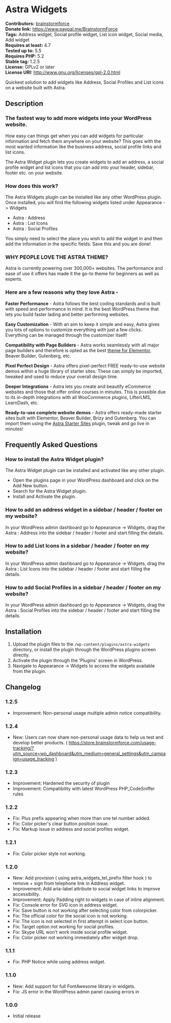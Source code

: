 # Astra Widgets #
**Contributors:** [brainstormforce](https://profiles.wordpress.org/brainstormforce)  
**Donate link:** https://www.paypal.me/BrainstormForce  
**Tags:** Address widget, Social profile widget, List icon widget, Social media, Add widget  
**Requires at least:** 4.7  
**Tested up to:** 5.5  
**Requires PHP:** 5.2  
**Stable tag:** 1.2.5  
**License:** GPLv2 or later  
**License URI:** http://www.gnu.org/licenses/gpl-2.0.html  

Quickest solution to add widgets like Address, Social Profiles and List icons on a website built with Astra.

## Description ##

### The fastest way to add more widgets into your WordPress website. ###

How easy can things get when you can add widgets for particular information and fetch them anywhere on your website? This goes with the most wanted information like the business address, social profile links and list icons.

The Astra Widget plugin lets you create widgets to add an address, a social profile widget and list icons that you can add into your header, sidebar, footer etc. on your website.

### How does this work? ###

The Astra Widgets plugin can be installed like any other WordPress plugin. Once installed, you will find the following widgets listed under Appearance -> Widgets

* Astra : Address
* Astra : List Icons
* Astra : Social Profiles

You simply need to select the place you wish to add the widget in and then add the information in the specific fields. Save this and you are done!

### WHY PEOPLE LOVE THE ASTRA THEME? ###

Astra is currently powering over 300,000+ websites. The performance and ease of use it offers has made it the go-to theme for beginners as well as experts.

### Here are a few reasons why they love Astra - ###

**Faster Performance** - Astra follows the best coding standards and is built with speed and performance in mind. It is the best WordPress theme that lets you build faster lading and better performing websites.

**Easy Customization** - With an aim to keep it simple and easy, Astra gives you lots of options to customize everything with just a few clicks. Everything can be managed through the customizer itself!

**Compatibility with Page Builders** - Astra works seamlessly with all major page builders and therefore is opted as the best <a href="https://wpastra.com/theme-for-elementor/?utm_source=wp-repo&utm_medium=astra_desc&utm_campaign=ast_widgets">theme for Elementor</a>, Beaver Builder, Gutenberg, etc.

**Pixel Perfect Design** - Astra offers pixel-perfect FREE ready-to-use website demos within a huge library of starter sites. These can simply be imported, tweaked and used to reduce your overall design time.

**Deeper Integrations** - Astra lets you create and beautify eCommerce websites and those that offer online courses in minutes. This is possible due to its in-depth integrations with all WooCommerce plugins, LifterLMS, LearnDash, etc.

**Ready-to-use complete website demos** - Astra offers ready-made starter sites built with Elementor, Beaver Builder, Brizy and Gutenberg. You can import them using the <a href="https://wordpress.org/plugins/astra-sites/">Astra Starter Sites</a> plugin, tweak and go live in minutes!

## Frequently Asked Questions ##
 
### How to install the Astra Widget plugin? ###
 
The Astra Widget plugin can be installed and activated like any other plugin. 

* Open the plugins page in your WordPress dashboard and click on the Add New button.
* Search for the Astra Widget plugin.
* Install and Activate the plugin.

### How to add an address widget in a sidebar / header / footer on my website? ###

In your WordPress admin dashboard go to Appearance -> Widgets, drag the Astra : Address into the sidebar / header / footer and start filling the details.

### How to add List Icons in a sidebar / header / footer on my website? ###

In your WordPress admin dashboard go to Appearance -> Widgets, drag the Astra : List Icons into the sidebar / header / footer and start filling the details.

### How to add Social Profiles in a sidebar / header / footer on my website? ###

In your WordPress admin dashboard go to Appearance -> Widgets, drag the Astra : Social Profiles into the sidebar / header / footer and start filling the details.

## Installation ##
1. Upload the plugin files to the `/wp-content/plugins/astra-widgets` directory, or install the plugin through the WordPress plugins screen directly.
2. Activate the plugin through the 'Plugins' screen in WordPress.
3. Navigate to Appearance -> Widgets to access the widgets available from the plugin.

## Changelog ##

### 1.2.5 ###
- Improvement: Non-personal usage multiple admin notice compatibility.

### 1.2.4 ###
- New: Users can now share non-personal usage data to help us test and develop better products. ( https://store.brainstormforce.com/usage-tracking/?utm_source=wp_dashboard&utm_medium=general_settings&utm_campaign=usage_tracking )

### 1.2.3 ###
- Improvement: Hardened the security of plugin
- Improvement: Compatibility with latest WordPress PHP_CodeSniffer rules

### 1.2.2 ###
- Fix: Plus prefix appearing when more than one tel number added.
- Fix: Color picker's clear button position issue.
- Fix: Markup issue in address and social profiles widget.

### 1.2.1 ###
- Fix: Color picker style not working.

### 1.2.0 ###
- New: Add provision ( using astra_widgets_tel_prefix filter hook ) to remove + sign from telephone link in Address widget.
- Improvement: Add aria-label attribute to social widget links to improve accessibility.
- Improvement: Apply Padding right to widgets in case of inline alignment.
- Fix: Console error for SVG icon in address widget. 
- Fix: Save button is not working after selecting color from colorpicker.
- Fix: The official color for the social icon is not working.
- Fix: The icon is not selected in first attempt in select icon button.
- Fix: Target option not working for social profiles. 
- Fix: Skype URL won't work inside social profile widget. 
- Fix: Color picker not working immediately after widget drop.

### 1.1.1 ###
- Fix: PHP Notice while using address widget.

### 1.1.0 ###
- New: Add support for full FontAwesome library in widgets.
- Fix: JS error in the WordPress admin panel causing errors in

### 1.0.0 ###
- Initial release